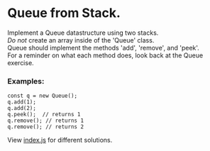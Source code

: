 # Queue from Stack.

Implement a Queue datastructure using two stacks.  
*Do not* create an array inside of the 'Queue' class.  
Queue should implement the methods 'add', 'remove', and 'peek'.  
For a reminder on what each method does, look back at the Queue exercise.  

### Examples:
```
const q = new Queue();
q.add(1);
q.add(2);
q.peek();  // returns 1
q.remove(); // returns 1
q.remove(); // returns 2
```

View [index.js](index.js) for different solutions.